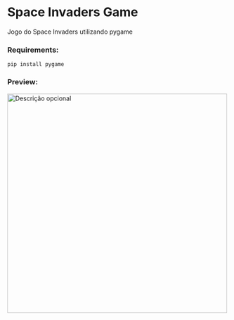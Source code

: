 # Space Invaders Game
 Jogo do Space Invaders utilizando pygame
 
### Requirements:

```pip install pygame```

### Preview:

<img src="space-invaders-compressed.gif" alt="Descrição opcional" width="500px" />






